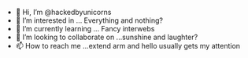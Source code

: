- 👋 Hi, I’m @hackedbyunicorns
- 👀 I’m interested in ... Everything and nothing?
- 🌱 I’m currently learning ... Fancy interwebs
- 💞️ I’m looking to collaborate on ...sunshine and laughter?
- 📫 How to reach me ...extend arm and hello usually gets my attention

<!---
hackedbyunicorns/hackedbyunicorns is a ✨ special ✨ repository because its `README.md` (this file) appears on your GitHub profile.
You can click the Preview link to take a look at your changes.
--->
